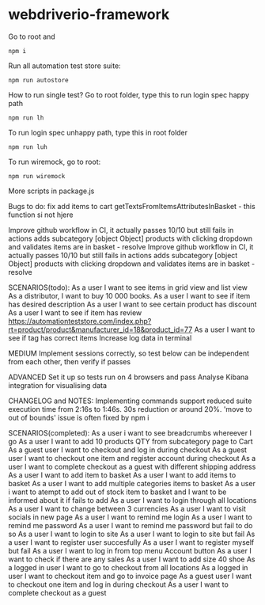# webdriverio-framework

Go to root and

```
npm i
```

Run all automation test store suite:

```
npm run autostore
```

How to run single test? Go to root folder, type this to run login spec happy path

```
npm run lh
```

To run login spec unhappy path, type this in root folder

```
npm run luh
```

To run wiremock, go to root:

```
npm run wiremock
```

More scripts in package.js

Bugs to do:
fix add items to cart getTextsFromItemsAttributesInBasket - this function si not hjere

Improve github workflow in CI, it actually passes 10/10 but still fails in actions
adds subcategory [object Object] products with clicking dropdown and validates items are in basket - resolve
Improve github workflow in CI, it actually passes 10/10 but still fails in actions
adds subcategory [object Object] products with clicking dropdown and validates items are in basket - resolve

SCENARIOS(todo):
As a user I want to see items in grid view and list view
As a distributor, I want to buy 10 000 books.
As a user I want to see if item has desired description
As a user I want to see certain product has discount
As a user I want to see if item has review https://automationteststore.com/index.php?rt=product/product&manufacturer_id=18&product_id=77
As a user I want to see if tag has correct items
Increase log data in terminal

MEDIUM
Implement sessions correctly, so test below can be independent from each other, then verify if passes

ADVANCED
Set it up so tests run on 4 browsers and pass
Analyse Kibana integration for visualising data

CHANGELOG and NOTES:
Implementing commands support reduced suite execution time from 2:16s to 1:46s. 30s reduction or around 20%.
'move to out of bounds' issue is often fixed by npm i

SCENARIOS(completed):
As a user i want to see breadcrumbs whereever I go
As a user I want to add 10 products QTY from subcategory page to Cart
As a guest user I want to checkout and log in during checkout
As a guest user I want to checkout one item and register account during checkout
As a user I want to complete checkout as a guest with different shipping address
As a user I want to add item to basket
As a user I want to add items to basket
As a user I want to add multiple categories items to basket
As a user i want to atempt to add out of stock item to basket and I want to be informed about it if fails to add
As a user I want to login through all locations
As a user I want to change between 3 currencies
As a user I want to visit socials in new page
As a user I want to remind me login
As a user I want to remind me password
As a user I want to remind me password but fail to do so
As a user I want to login to site
As a user I want to login to site but fail
As a user I want to register user succesfully
As a user I want to register myself but fail
As a user I want to log in from top menu Account button
As a user I want to check if there are any sales
As a user I want to add size 40 shoe
As a logged in user I want to go to checkout from all locations
As a logged in user I want to checkout item and go to invoice page
As a guest user I want to checkout one item and log in during checkout
As a user I want to complete checkout as a guest
